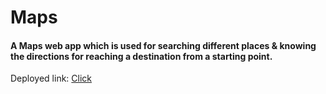 # Maps

#### A Maps web app which is used for searching different places & knowing the directions for reaching a destination from a starting point.

Deployed link: [Click](https://lustrous-tanuki-bf0782.netlify.app/)
